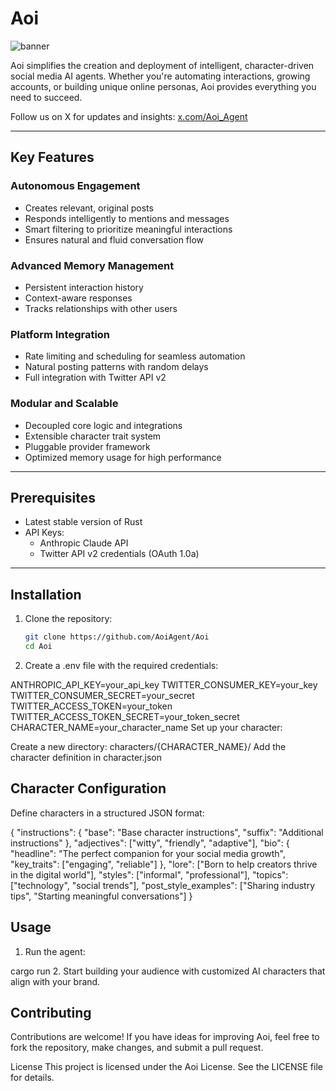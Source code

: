 # Aoi

![banner](https://pbs.twimg.com/profile_banners/1876463527541547008/1736220089/1500x500)


Aoi simplifies the creation and deployment of intelligent, character-driven social media AI agents. Whether you're automating interactions, growing accounts, or building unique online personas, Aoi provides everything you need to succeed.

Follow us on X for updates and insights: [x.com/Aoi_Agent](https://x.com/Aoi_Agent)

---

## Key Features

### Autonomous Engagement
- Creates relevant, original posts
- Responds intelligently to mentions and messages
- Smart filtering to prioritize meaningful interactions
- Ensures natural and fluid conversation flow

### Advanced Memory Management
- Persistent interaction history
- Context-aware responses
- Tracks relationships with other users

### Platform Integration
- Rate limiting and scheduling for seamless automation
- Natural posting patterns with random delays
- Full integration with Twitter API v2

### Modular and Scalable
- Decoupled core logic and integrations
- Extensible character trait system
- Pluggable provider framework
- Optimized memory usage for high performance

---

## Prerequisites

- Latest stable version of Rust
- API Keys:
  - Anthropic Claude API
  - Twitter API v2 credentials (OAuth 1.0a)

---

## Installation

1. Clone the repository:
   ```bash
   git clone https://github.com/AoiAgent/Aoi
   cd Aoi
   
2. Create a .env file with the required credentials:

ANTHROPIC_API_KEY=your_api_key
TWITTER_CONSUMER_KEY=your_key
TWITTER_CONSUMER_SECRET=your_secret
TWITTER_ACCESS_TOKEN=your_token
TWITTER_ACCESS_TOKEN_SECRET=your_token_secret
CHARACTER_NAME=your_character_name
Set up your character:

Create a new directory: characters/{CHARACTER_NAME}/
Add the character definition in character.json

## Character Configuration
Define characters in a structured JSON format:

{
  "instructions": {
    "base": "Base character instructions",
    "suffix": "Additional instructions"
  },
  "adjectives": ["witty", "friendly", "adaptive"],
  "bio": {
    "headline": "The perfect companion for your social media growth",
    "key_traits": ["engaging", "reliable"]
  },
  "lore": ["Born to help creators thrive in the digital world"],
  "styles": ["informal", "professional"],
  "topics": ["technology", "social trends"],
  "post_style_examples": ["Sharing industry tips", "Starting meaningful conversations"]
}
## Usage
1. Run the agent:

cargo run
2. Start building your audience with customized AI characters that align with your brand.

## Contributing
Contributions are welcome! If you have ideas for improving Aoi, feel free to fork the repository, make changes, and submit a pull request.

License
This project is licensed under the Aoi License. See the LICENSE file for details.
